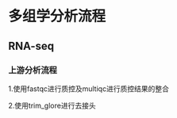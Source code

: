 # 多组学分析流程
## RNA-seq

### 上游分析流程

1.使用fastqc进行质控及multiqc进行质控结果的整合

[fastqc]: ./RNAseq/fastqc.pbs

2.使用trim_glore进行去接头



